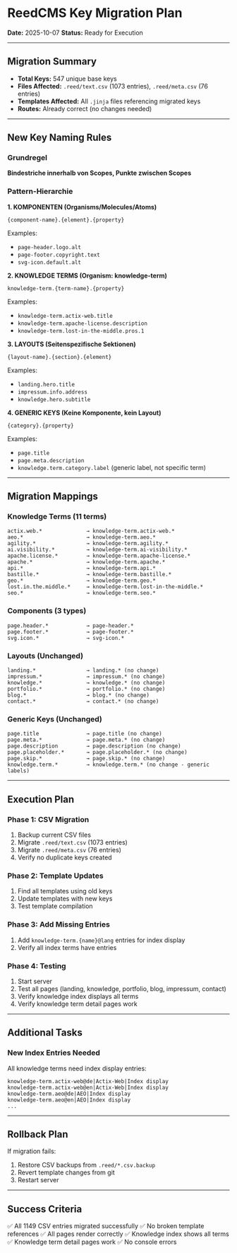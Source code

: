 # ReedCMS Key Migration Plan

**Date:** 2025-10-07
**Status:** Ready for Execution

---

## Migration Summary

- **Total Keys:** 547 unique base keys
- **Files Affected:** `.reed/text.csv` (1073 entries), `.reed/meta.csv` (76 entries)
- **Templates Affected:** All `.jinja` files referencing migrated keys
- **Routes:** Already correct (no changes needed)

---

## New Key Naming Rules

### Grundregel
**Bindestriche innerhalb von Scopes, Punkte zwischen Scopes**

### Pattern-Hierarchie

**1. KOMPONENTEN (Organisms/Molecules/Atoms)**
```
{component-name}.{element}.{property}
```
Examples:
- `page-header.logo.alt`
- `page-footer.copyright.text`
- `svg-icon.default.alt`

**2. KNOWLEDGE TERMS (Organism: knowledge-term)**
```
knowledge-term.{term-name}.{property}
```
Examples:
- `knowledge-term.actix-web.title`
- `knowledge-term.apache-license.description`
- `knowledge-term.lost-in-the-middle.pros.1`

**3. LAYOUTS (Seitenspezifische Sektionen)**
```
{layout-name}.{section}.{element}
```
Examples:
- `landing.hero.title`
- `impressum.info.address`
- `knowledge.hero.subtitle`

**4. GENERIC KEYS (Keine Komponente, kein Layout)**
```
{category}.{property}
```
Examples:
- `page.title`
- `page.meta.description`
- `knowledge.term.category.label` (generic label, not specific term)

---

## Migration Mappings

### Knowledge Terms (11 terms)
```
actix.web.*              → knowledge-term.actix-web.*
aeo.*                    → knowledge-term.aeo.*
agility.*                → knowledge-term.agility.*
ai.visibility.*          → knowledge-term.ai-visibility.*
apache.license.*         → knowledge-term.apache-license.*
apache.*                 → knowledge-term.apache.*
api.*                    → knowledge-term.api.*
bastille.*               → knowledge-term.bastille.*
geo.*                    → knowledge-term.geo.*
lost.in.the.middle.*     → knowledge-term.lost-in-the-middle.*
seo.*                    → knowledge-term.seo.*
```

### Components (3 types)
```
page.header.*            → page-header.*
page.footer.*            → page-footer.*
svg.icon.*               → svg-icon.*
```

### Layouts (Unchanged)
```
landing.*                → landing.* (no change)
impressum.*              → impressum.* (no change)
knowledge.*              → knowledge.* (no change)
portfolio.*              → portfolio.* (no change)
blog.*                   → blog.* (no change)
contact.*                → contact.* (no change)
```

### Generic Keys (Unchanged)
```
page.title               → page.title (no change)
page.meta.*              → page.meta.* (no change)
page.description         → page.description (no change)
page.placeholder.*       → page.placeholder.* (no change)
page.skip.*              → page.skip.* (no change)
knowledge.term.*         → knowledge.term.* (no change - generic labels)
```

---

## Execution Plan

### Phase 1: CSV Migration
1. Backup current CSV files
2. Migrate `.reed/text.csv` (1073 entries)
3. Migrate `.reed/meta.csv` (76 entries)
4. Verify no duplicate keys created

### Phase 2: Template Updates
1. Find all templates using old keys
2. Update templates with new keys
3. Test template compilation

### Phase 3: Add Missing Entries
1. Add `knowledge-term.{name}@lang` entries for index display
2. Verify all index terms have entries

### Phase 4: Testing
1. Start server
2. Test all pages (landing, knowledge, portfolio, blog, impressum, contact)
3. Verify knowledge index displays all terms
4. Verify knowledge term detail pages work

---

## Additional Tasks

### New Index Entries Needed
All knowledge terms need index display entries:
```csv
knowledge-term.actix-web@de|Actix-Web|Index display
knowledge-term.actix-web@en|Actix-Web|Index display
knowledge-term.aeo@de|AEO|Index display
knowledge-term.aeo@en|AEO|Index display
...
```

---

## Rollback Plan

If migration fails:
1. Restore CSV backups from `.reed/*.csv.backup`
2. Revert template changes from git
3. Restart server

---

## Success Criteria

✅ All 1149 CSV entries migrated successfully
✅ No broken template references
✅ All pages render correctly
✅ Knowledge index shows all terms
✅ Knowledge term detail pages work
✅ No console errors

